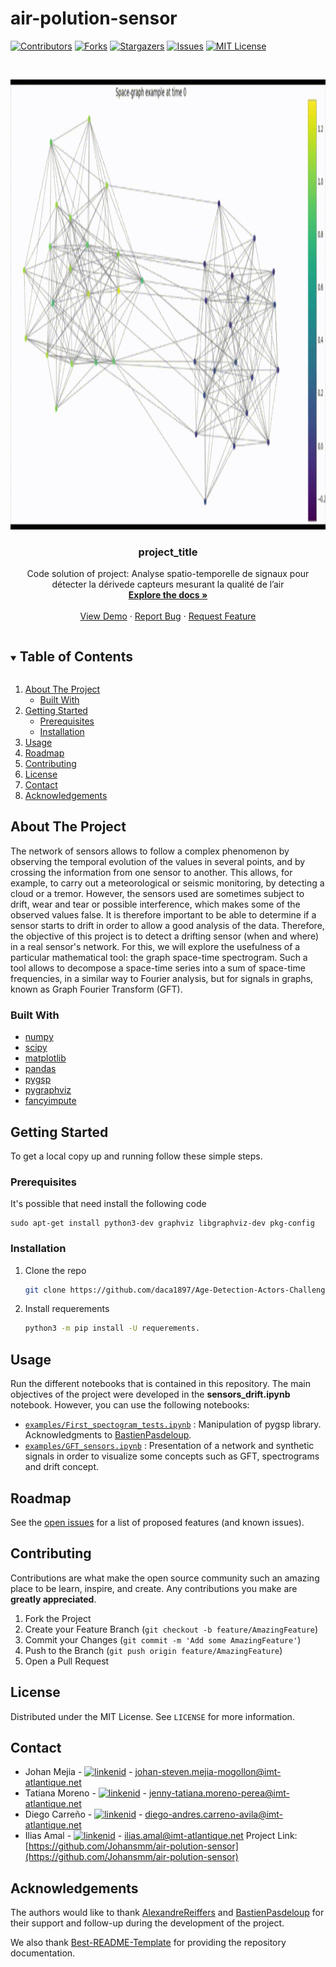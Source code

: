 # air-polution-sensor
[![Contributors][contributors-shield]][contributors-url]
[![Forks][forks-shield]][forks-url]
[![Stargazers][stars-shield]][stars-url]
[![Issues][issues-shield]][issues-url]
[![MIT License][license-shield]][license-url]
<!-- [![LinkedIn][linkedin-shield]][linkedin-url] -->


<!-- PROJECT LOGO -->
<br />
<p align = "center">
  <a href = "https://github.com/Johansmm/air-polution-sensor">
    <img src="https://github.com/Johansmm/air-polution-sensor/blob/main/results/signal_travel.gif" alt="Logo" width="1080" height="720">
  </a>

  <h3 align="center">project_title</h3>

  <p align="center">
    Code solution of project: Analyse spatio-temporelle de signaux pour détecter la dérivede capteurs mesurant la qualité de l’air
    <br />
    <a href="https://github.com/Johansmm/air-polution-sensor"><strong>Explore the docs »</strong></a>
    <br />
    <br />
    <a href="https://github.com/Johansmm/air-polution-sensor/tree/main/results">View Demo</a>
    ·
    <a href="https://github.com/Johansmm/air-polution-sensor/issues">Report Bug</a>
    ·
    <a href="https://github.com/Johansmm/air-polution-sensor/issues">Request Feature</a>
  </p>
</p>


<!-- TABLE OF CONTENTS -->
<details open="open">
  <summary><h2 style="display: inline-block">Table of Contents</h2></summary>
  <ol>
    <li>
      <a href="#about-the-project">About The Project</a>
      <ul>
        <li><a href="#built-with">Built With</a></li>
      </ul>
    </li>
    <li>
      <a href="#getting-started">Getting Started</a>
      <ul>
        <li><a href="#prerequisites">Prerequisites</a></li>
        <li><a href="#installation">Installation</a></li>
      </ul>
    </li>
    <li><a href="#usage">Usage</a></li>
    <li><a href="#roadmap">Roadmap</a></li>
    <li><a href="#contributing">Contributing</a></li>
    <li><a href="#license">License</a></li>
    <li><a href="#contact">Contact</a></li>
    <li><a href="#acknowledgements">Acknowledgements</a></li>
  </ol>
</details>

<!-- ABOUT THE PROJECT -->
## About The Project
The network of sensors allows to follow a complex phenomenon by observing the temporal evolution of the values in several points, and by crossing the information from one sensor to another. This allows, for example, to carry out a meteorological or seismic monitoring, by detecting a cloud or a tremor. However, the sensors used are sometimes subject to drift, wear and tear or possible interference, which makes some of the observed values false. It is therefore important to be able to determine if a sensor starts to drift in order to allow a good analysis of the data. Therefore, the objective of this project is to detect a drifting sensor (when and where) in a real sensor's network. For this, we will explore the usefulness of a particular mathematical tool: the graph space-time spectrogram. Such a tool allows to decompose a space-time series into a sum of space-time frequencies, in a similar way to Fourier analysis, but for signals in graphs, known as Graph Fourier Transform (GFT).

### Built With
* [numpy](https://numpy.org/)
* [scipy](https://www.scipy.org/)
* [matplotlib](https://matplotlib.org/)
* [pandas](http://pandas.pydata.org/)
* [pygsp](https://pygsp.readthedocs.io/en/stable/)
* [pygraphviz](https://pygraphviz.github.io/)
* [fancyimpute](https://pypi.org/project/fancyimpute/)

<!-- GETTING STARTED -->
## Getting Started
To get a local copy up and running follow these simple steps.

### Prerequisites
It's possible that need install the following code
```
sudo apt-get install python3-dev graphviz libgraphviz-dev pkg-config
```

### Installation

1. Clone the repo
   ```sh
   git clone https://github.com/daca1897/Age-Detection-Actors-Challenge.git
   ```
2. Install requerements
   ```sh
   python3 -m pip install -U requerements.
   ```

<!-- USAGE EXAMPLES -->
## Usage
Run the different notebooks that is contained in this repository. The main objectives of the project were developed in the **sensors_drift.ipynb** notebook. However, you can use the following notebooks:

* [`examples/First_spectogram_tests.ipynb`](https://github.com/Johansmm/air-polution-sensor/tree/main/examples/First_spectogram_tests.ipynb) : Manipulation of pygsp library. Acknowledgments to [BastienPasdeloup](https://github.com/BastienPasdeloup).
* [`examples/GFT_sensors.ipynb`](https://github.com/Johansmm/air-polution-sensor/tree/main/examples/GFT_sensors.ipynb) : Presentation of a network and synthetic signals in order to visualize some concepts such as GFT, spectrograms and drift concept.

<!-- ROADMAP -->
## Roadmap

See the [open issues](https://github.com/Johansmm/air-polution-sensor/issues) for a list of proposed features (and known issues).

<!-- CONTRIBUTING -->
## Contributing
Contributions are what make the open source community such an amazing place to be learn, inspire, and create. Any contributions you make are **greatly appreciated**.

1. Fork the Project
2. Create your Feature Branch (`git checkout -b feature/AmazingFeature`)
3. Commit your Changes (`git commit -m 'Add some AmazingFeature'`)
4. Push to the Branch (`git push origin feature/AmazingFeature`)
5. Open a Pull Request

<!-- LICENSE -->
## License
Distributed under the MIT License. See `LICENSE` for more information.

<!-- CONTACT -->
## Contact
* Johan Mejia - [![linkenid](linkedin-shield)](https://www.linkedin.com/in/johansmm/) - johan-steven.mejia-mogollon@imt-atlantique.net
* Tatiana Moreno - [![linkenid](linkedin-shield)](https://www.linkedin.com/in/tatiana-moreno-perea/) - jenny-tatiana.moreno-perea@imt-atlantique.net
* Diego Carreño - [![linkenid](linkedin-shield)](https://www.linkedin.com/in/diego-andres-carre%C3%B1o-49b2ab157/) - diego-andres.carreno-avila@imt-atlantique.net
* Ilias Amal - [![linkenid](linkedin-shield)](https://www.linkedin.com/in/ilias-amal-455502183/) - ilias.amal@imt-atlantique.net
Project Link: [https://github.com/Johansmm/air-polution-sensor](https://github.com/Johansmm/air-polution-sensor)

<!-- ACKNOWLEDGEMENTS -->
## Acknowledgements
The authors would like to thank [AlexandreReiffers](https://alreiff.github.io/index.html) and [BastienPasdeloup](https://github.com/BastienPasdeloup) for their support and follow-up during the development of the project.

We also thank [Best-README-Template](https://github.com/othneildrew/Best-README-Template) for providing the repository documentation. 

<!-- MARKDOWN LINKS & IMAGES -->
<!-- https://www.markdownguide.org/basic-syntax/#reference-style-links -->
[contributors-shield]: https://img.shields.io/github/contributors/github_username/repo.svg?style=for-the-badge
[contributors-url]: https://github.com/Johansmm/air-polution-sensor/graphs/contributors
[forks-shield]: https://img.shields.io/github/forks/github_username/repo.svg?style=for-the-badge
[forks-url]: https://github.com/Johansmm/air-polution-sensor/network/members
[stars-shield]: https://img.shields.io/github/stars/github_username/repo.svg?style=for-the-badge
[stars-url]: https://github.com/Johansmm/air-polution-sensor/stargazers
[issues-shield]: https://img.shields.io/github/issues/github_username/repo.svg?style=for-the-badge
[issues-url]: https://github.com/Johansmm/air-polution-sensor/issues
[license-shield]: https://img.shields.io/github/license/github_username/repo.svg?style=for-the-badge
[license-url]: https://github.com/Johansmm/air-polution-sensor/blob/main/LICENSE
[linkedin-shield]: https://img.shields.io/badge/-LinkedIn-black.svg?style=for-the-badge&logo=linkedin&colorB=555
[linkedin-url]: https://linkedin.com/in/github_username
